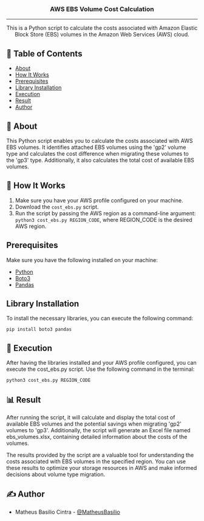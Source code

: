 <h3 align="center">AWS EBS Volume Cost Calculation</h3>

---

<p align="center"> This is a Python script to calculate the costs associated with Amazon Elastic Block Store (EBS) volumes in the Amazon Web Services (AWS) cloud.
    <br> 
</p>

## 📝 Table of Contents

- [About](#about)
- [How It Works](#how-it-works)
- [Prerequisites](#prerequisites)
- [Library Installation](#library-installation)
- [Execution](#execution)
- [Result](#result)
- [Author](#author)

## 🧐 About <a name="about"></a>

This Python script enables you to calculate the costs associated with AWS EBS volumes. It identifies attached EBS volumes using the 'gp2' volume type and calculates the cost difference when migrating these volumes to the 'gp3' type. Additionally, it also calculates the total cost of available EBS volumes.

## 🚀 How It Works <a name="how-it-works"></a>

1. Make sure you have your AWS profile configured on your machine.
2. Download the `cost_ebs.py` script.
3. Run the script by passing the AWS region as a command-line argument: `python3 cost_ebs.py REGION_CODE`, where REGION_CODE is the desired AWS region.

## Prerequisites <a name="prerequisites"></a>

Make sure you have the following installed on your machine:
- [Python](https://www.python.org/)
- [Boto3](https://boto3.amazonaws.com/v1/documentation/api/latest/index.html)
- [Pandas](https://pandas.pydata.org/)

## Library Installation <a name="library-installation"></a>

To install the necessary libraries, you can execute the following command:

```shell
pip install boto3 pandas
```

## 🚀 Execution <a name="execution"></a>

After having the libraries installed and your AWS profile configured, you can execute the cost_ebs.py script. Use the following command in the terminal:

```shell
python3 cost_ebs.py REGION_CODE
```

## 📊 Result <a name="result"></a>

After running the script, it will calculate and display the total cost of available EBS volumes and the potential savings when migrating 'gp2' volumes to 'gp3'. Additionally, the script will generate an Excel file named ebs_volumes.xlsx, containing detailed information about the costs of the volumes.

The results provided by the script are a valuable tool for understanding the costs associated with EBS volumes in the specified region. You can use these results to optimize your storage resources in AWS and make informed decisions about volume type migration.

## ✍️ Author <a name="author"></a>

- Matheus Basilio Cintra - [@MatheusBasilio](https://github.com/MatheusBasilio)




